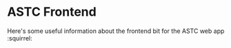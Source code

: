 # ASTC Frontend

Here's some useful information about the frontend bit for the ASTC web app :squirrel:
